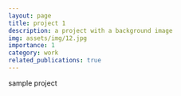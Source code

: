 ```yaml
---
layout: page
title: project 1
description: a project with a background image
img: assets/img/12.jpg
importance: 1
category: work
related_publications: true
---
```


sample project